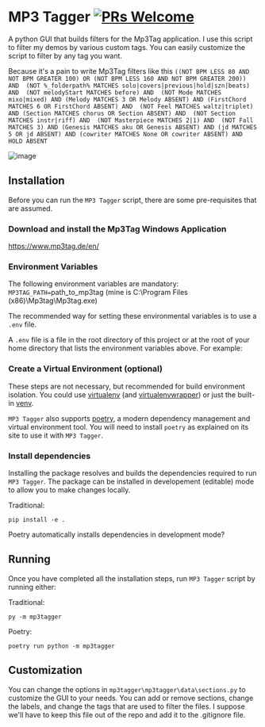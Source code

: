 # MP3 Tagger [![PRs Welcome](https://img.shields.io/badge/PRs-welcome-brightgreen.svg?style=flat-square)](https://makeapullrequest.com)

A python GUI that builds filters for the Mp3Tag application. I use this script to filter my demos by various custom tags. You can easily customize the script to filter by any tag you want.

Because it's a pain to write Mp3Tag filters like this `((NOT BPM LESS 80 AND NOT BPM GREATER 100) OR (NOT BPM LESS 160 AND NOT BPM GREATER 200)) AND  (NOT %_folderpath% MATCHES solo|covers|previous|hold|szn|beats) AND  (NOT melodyStart MATCHES before) AND  (NOT Mode MATCHES mixo|mixed) AND (Melody MATCHES 3 OR Melody ABSENT) AND (FirstChord MATCHES 6 OR FirstChord ABSENT) AND  (NOT Feel MATCHES waltz|triplet) AND (Section MATCHES chorus OR Section ABSENT) AND  (NOT Section MATCHES instr|riff) AND  (NOT Masterpiece MATCHES 2|1) AND  (NOT Fall MATCHES 3) AND (Genesis MATCHES aku OR Genesis ABSENT) AND (jd MATCHES 5 OR jd ABSENT) AND (cowriter MATCHES None OR cowriter ABSENT) AND HOLD ABSENT`

![image](https://user-images.githubusercontent.com/24362267/226625853-29d5d6b1-edfe-4c3a-91e4-d1acf42fa470.png)


## Installation

Before you can run the `MP3 Tagger` script, there are some pre-requisites that are assumed.

### Download and install the Mp3Tag Windows Application

https://www.mp3tag.de/en/

### Environment Variables

The following environment variables are mandatory:
`MP3TAG_PATH=`path_to_mp3tag (mine is C:\Program Files (x86)\Mp3tag\Mp3tag.exe)

The recommended way for setting these environmental variables is to use a `.env` file.

A `.env` file is a file in the root directory of this project or at the root of your home directory that lists the environment variables above. For example:


### Create a Virtual Environment (optional)

These steps are not necessary, but recommended for build environment isolation. You could use [virtualenv](https://virtualenv.pypa.io/en/latest/installation.html) (and [virtualenvwrapper](https://virtualenvwrapper.readthedocs.io/en/latest/index.html)) or just the built-in [venv](https://docs.python.org/3/library/venv.html).

`MP3 Tagger` also supports [poetry](https://python-poetry.org), a modern dependency management and virtual environment tool. You will need to install `poetry` as explained on its site to use it with `MP3 Tagger`.

### Install dependencies

Installing the package resolves and builds the dependencies required to run `MP3 Tagger`. 
The package can be installed in developement (editable) mode to allow you to make changes locally.

Traditional:

```
pip install -e .
```

Poetry automatically installs dependencies in development mode?

## Running

Once you have completed all the installation steps, run `MP3 Tagger` script by running either:

Traditional:

```shell
py -m mp3tagger
```

Poetry:

```shell
poetry run python -m mp3tagger
```
## Customization
You can change the options in `mp3tagger\mp3tagger\data\sections.py` to customize the GUI to your needs. You can add or remove sections, change the labels, and change the tags that are used to filter the files. I suppose we'll have to keep this file out of the repo and add it to the .gitignore file.
